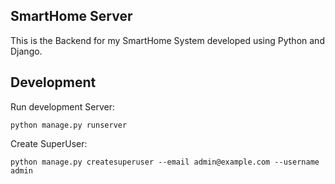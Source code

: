 ## SmartHome Server

This is the Backend for my SmartHome System developed using Python and Django.

## Development
Run development Server:
```
python manage.py runserver
```

Create SuperUser:
```
python manage.py createsuperuser --email admin@example.com --username admin
```
